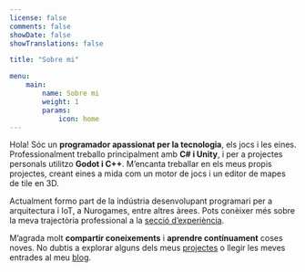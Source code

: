 ```yaml
---
license: false
comments: false
showDate: false
showTranslations: false

title: "Sobre mi"

menu:
    main:
        name: Sobre mi
        weight: 1
        params:
            icon: home
---
```


Hola! Sóc un **programador apassionat per la tecnologia**, els jocs i les eines. Professionalment treballo principalment amb **C# i Unity**, i per a projectes personals utilitzo **Godot i C++**. M’encanta treballar en els meus propis projectes, creant eines a mida com un motor de jocs i un editor de mapes de tile en 3D.

Actualment formo part de la indústria desenvolupant programari per a arquitectura i IoT, a Nurogames, entre altres àrees. Pots conèixer més sobre la meva trajectòria professional a la [secció d’experiència](resume).

M’agrada molt **compartir coneixements** i **aprendre contínuament** coses noves. No dubtis a explorar alguns dels meus [projectes](projects) o llegir les meves entrades al meu [blog](blog).
